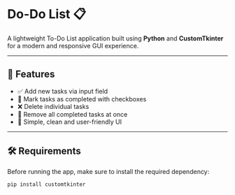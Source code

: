 # Do-Do List 📋

A lightweight To-Do List application built using **Python** and **CustomTkinter** for a modern and responsive GUI experience.

---

## 🌟 Features

- ✅ Add new tasks via input field  
- 📅 Mark tasks as completed with checkboxes  
- ❌ Delete individual tasks  
- 🧹 Remove all completed tasks at once  
- 🎨 Simple, clean and user-friendly UI  

---

## 🛠️ Requirements

Before running the app, make sure to install the required dependency:

```bash
pip install customtkinter
